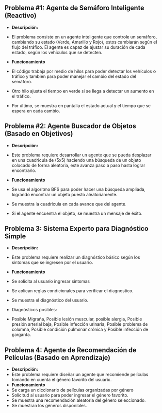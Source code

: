 ## Problema #1: Agente de Semáforo Inteligente (Reactivo)
-	**Descripción:**
-	El problema consiste en un agente inteligente que controle un semáforo, cambiando su estado (Verde, Amarillo y Rojo), estos cambiarán según el flujo del tráfico. El agente es capaz de ajustar su duración de cada estado, según los vehículos que se detecten.

-	**Funcionamiento**
-	El código trabaja por medio de hilos para poder detectar los vehículos o tráfico y tambien para poder manejar el cambio del estado del semáforo.
-	Otro hilo ajusta el tiempo en verde si se llega a detectar un aumento en el tráfico.
-	Por último, se muestra en pantalla el estado actual y el tiempo que se espera en cada cambio.

## Problema #2: Agente Buscador de Objetos (Basado en Objetivos)
-	**Descripción:**
-	Este problema requiere desarrollar un agente que se pueda desplazar en una cuadricula de (5x5) haciendo una búsqueda de un objeto colocado de forma aleatoria, este avanza paso a paso hasta lograr encontrarlo.

-	**Funcionamiento**
-	Se usa el algoritmo BFS para poder hacer una búsqueda ampliada, logrando encontrar un objeto puesto aleatoriamente.
-	Se muestra la cuadricula en cada avance que del agente.
-	Si el agente encuentra el objeto, se muestra un mensaje de éxito.

## Problema 3: Sistema Experto para Diagnóstico Simple
-	**Descripción:**
-	Este problema requiere realizar un diagnóstico básico según los síntomas que se ingresen por el usuario.

-	**Funcionamiento**
-	Se solicita al usuario ingresar síntomas
-	Se aplican reglas condicionales para verificar el diagnostico.
-	Se muestra el diagnóstico del usuario.
-	Diagnósticos posibles:
-	Posible Migraña, Posible lesión muscular, posible alergia, Posible presión arterial baja, Posible infección urinaria, Posible problema de columna, Posible condición pulmonar crónica y Posible infección de garganta.

## Problema 4: Agente de Recomendación de Películas (Basado en Aprendizaje)
-	**Descripción:**
-	Este problema requiere diseñar un agente que recomiende películas tomando en cuenta el género favorito del usuario.
-	**Funcionamiento**
-	Se carga un diccionario de películas organizadas por género
-	Solicitud al usuario para poder ingresar el género favorito.
-	Se muestra una recomendación aleatoria del género seleccionado.
-	Se muestran los géneros disponibles.
